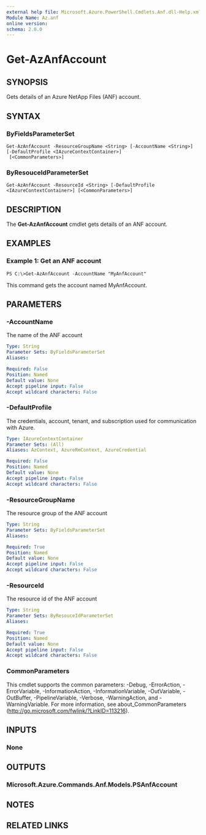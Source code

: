 ```yaml
---
external help file: Microsoft.Azure.PowerShell.Cmdlets.Anf.dll-Help.xml
Module Name: Az.anf
online version:
schema: 2.0.0
---
```


# Get-AzAnfAccount

## SYNOPSIS
Gets details of an Azure NetApp Files (ANF) account.

## SYNTAX

### ByFieldsParameterSet
```
Get-AzAnfAccount -ResourceGroupName <String> [-AccountName <String>] [-DefaultProfile <IAzureContextContainer>]
 [<CommonParameters>]
```

### ByResouceIdParameterSet
```
Get-AzAnfAccount -ResourceId <String> [-DefaultProfile <IAzureContextContainer>] [<CommonParameters>]
```

## DESCRIPTION
The **Get-AzAnfAccount** cmdlet gets details of an ANF account.

## EXAMPLES

### Example 1: Get an ANF account
```
PS C:\>Get-AzAnfAccount -AccountName "MyAnfAccount"
```

This command gets the account named MyAnfAccount.


## PARAMETERS

### -AccountName
The name of the ANF account

```yaml
Type: String
Parameter Sets: ByFieldsParameterSet
Aliases:

Required: False
Position: Named
Default value: None
Accept pipeline input: False
Accept wildcard characters: False
```

### -DefaultProfile
The credentials, account, tenant, and subscription used for communication with Azure.

```yaml
Type: IAzureContextContainer
Parameter Sets: (All)
Aliases: AzContext, AzureRmContext, AzureCredential

Required: False
Position: Named
Default value: None
Accept pipeline input: False
Accept wildcard characters: False
```

### -ResourceGroupName
The resource group of the ANF account

```yaml
Type: String
Parameter Sets: ByFieldsParameterSet
Aliases:

Required: True
Position: Named
Default value: None
Accept pipeline input: False
Accept wildcard characters: False
```

### -ResourceId
The resource id of the ANF account

```yaml
Type: String
Parameter Sets: ByResouceIdParameterSet
Aliases:

Required: True
Position: Named
Default value: None
Accept pipeline input: False
Accept wildcard characters: False
```

### CommonParameters
This cmdlet supports the common parameters: -Debug, -ErrorAction, -ErrorVariable, -InformationAction, -InformationVariable, -OutVariable, -OutBuffer, -PipelineVariable, -Verbose, -WarningAction, and -WarningVariable.
For more information, see about_CommonParameters (http://go.microsoft.com/fwlink/?LinkID=113216).

## INPUTS

### None

## OUTPUTS

### Microsoft.Azure.Commands.Anf.Models.PSAnfAccount

## NOTES

## RELATED LINKS
